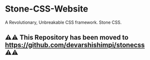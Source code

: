 # Stone-CSS-Website

A Revolutionary, Unbreakable CSS framework. Stone CSS.

## ⚠️⚠️ This Repository has been moved to <a href="https://github.com/devarshishimpi/stonecss" target="_blank">https://github.com/devarshishimpi/stonecss</a> ⚠️⚠️
